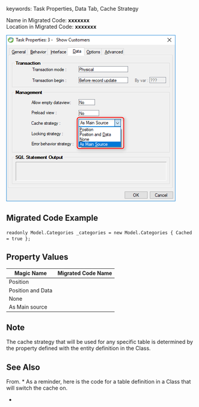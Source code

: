 ﻿keywords: Task Properties, Data Tab, Cache Strategy

Name in Migrated Code: **xxxxxxx**  
Location in Migrated Code: **xxxxxxx**  

![](2017-11-15_16h03_33.png) 

## Migrated Code Example

```csdiff 
readonly Model.Categories _categories = new Model.Categories { Cached = true }; 
```

## Property Values

| Magic Name          | Migrated Code Name |
|---------------------|--------------------|
| Position            |                    |
| Position and Data   |                    |
| None                |                    |
| As Main source      |                    | 

## Note 
The cache strategy that will be used for any specific table is determined by the property defined with the entity definition in the Class.  

## See Also
From. * As a reminder, here is the code for a table definition in a Class that will switch the cache on.  
* []() 



